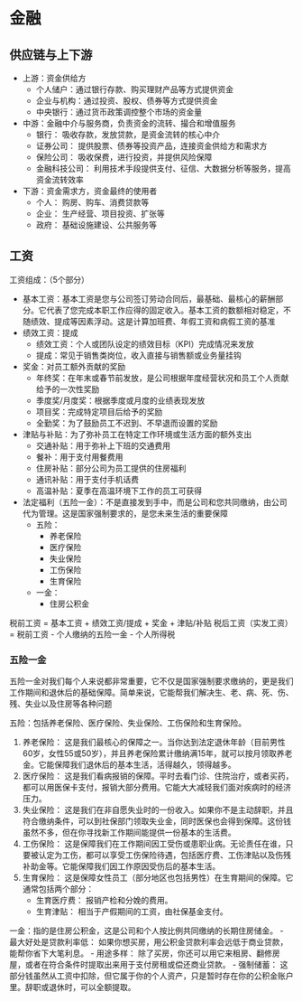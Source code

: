 # 金融




## 供应链与上下游


- 上游：资金供给方
    - 个人储户：通过银行存款、购买理财产品等方式提供资金
    - 企业与机构：通过投资、股权、债券等方式提供资金
    - 中央银行：通过货币政策调控整个市场的资金量
- 中游：金融中介与服务商，负责资金的流转、撮合和增值服务
    - 银行： 吸收存款，发放贷款，是资金流转的核心中介
    - 证券公司： 提供股票、债券等投资产品，连接资金供给方和需求方
    - 保险公司： 吸收保费，进行投资，并提供风险保障
    - 金融科技公司： 利用技术手段提供支付、征信、大数据分析等服务，提高资金流转效率
- 下游：资金需求方，资金最终的使用者
    - 个人： 购房、购车、消费贷款等
    - 企业： 生产经营、项目投资、扩张等
    - 政府： 基础设施建设、公共服务等



## 工资

工资组成：（5个部分）
- 基本工资：基本工资是您与公司签订劳动合同后，最基础、最核心的薪酬部分。它代表了您完成本职工作应得的固定收入。基本工资的数额相对稳定，不随绩效、提成等因素浮动。这是计算加班费、年假工资和病假工资的基准
- 绩效工资：提成
    - 绩效工资：个人或团队设定的绩效目标（KPI）完成情况来发放
    - 提成：常见于销售类岗位，收入直接与销售额或业务量挂钩
- 奖金：对员工额外贡献的奖励
    - 年终奖：在年末或春节前发放，是公司根据年度经营状况和员工个人贡献给予的一次性奖励
    - 季度奖/月度奖：根据季度或月度的业绩表现发放
    - 项目奖：完成特定项目后给予的奖励
    - 全勤奖：为了鼓励员工不迟到、不早退而设置的奖励
- 津贴与补贴：为了弥补员工在特定工作环境或生活方面的额外支出
    - 交通补贴：用于弥补上下班的交通费用
    - 餐补：用于支付用餐费用
    - 住房补贴：部分公司为员工提供的住房福利
    - 通讯补贴：用于支付手机话费
    - 高温补贴：夏季在高温环境下工作的员工可获得
- 法定福利（五险一金）：不是直接发到手中，而是公司和您共同缴纳，由公司代为管理。这是国家强制要求的，是您未来生活的重要保障
    - 五险：
        - 养老保险
        - 医疗保险
        - 失业保险
        - 工伤保险
        - 生育保险
    - 一金：
        - 住房公积金

税前工资 = 基本工资 + 绩效工资/提成 + 奖金 + 津贴/补贴
税后工资（实发工资） = 税前工资 - 个人缴纳的五险一金 - 个人所得税


### 五险一金

五险一金对我们每个人来说都非常重要，它不仅是国家强制要求缴纳的，更是我们工作期间和退休后的基础保障。简单来说，它能帮我们解决生、老、病、死、伤、残、失业以及住房等各种问题

五险：包括养老保险、医疗保险、失业保险、工伤保险和生育保险。
1. 养老保险： 这是我们最核心的保障之一。当你达到法定退休年龄（目前男性60岁，女性55或50岁），并且养老保险累计缴纳满15年，就可以按月领取养老金。它能保障我们退休后的基本生活，活得越久，领得越多。
2. 医疗保险： 这是我们看病报销的保障。平时去看门诊、住院治疗，或者买药，都可以用医保卡支付，报销大部分费用。它能大大减轻我们面对疾病时的经济压力。
3. 失业保险： 这是我们在非自愿失业时的一份收入。如果你不是主动辞职，并且符合缴纳条件，可以到社保部门领取失业金，同时医保也会得到保障。这份钱虽然不多，但在你寻找新工作期间能提供一份基本的生活费。
4. 工伤保险： 这是保障我们在工作期间因工受伤或患职业病。无论责任在谁，只要被认定为工伤，都可以享受工伤保险待遇，包括医疗费、工伤津贴以及伤残补助金等。它能保障我们因工作原因受伤后的基本生活。
5. 生育保险： 这是保障女性员工（部分地区也包括男性）在生育期间的保障。它通常包括两个部分：
    - 生育医疗费： 报销产检和分娩的费用。
    - 生育津贴： 相当于产假期间的工资，由社保基金支付。

一金：指的是住房公积金，这是公司和个人按比例共同缴纳的长期住房储金。
    - 最大好处是贷款利率低： 如果你想买房，用公积金贷款利率会远低于商业贷款，能帮你省下大笔利息。
    - 用途多样： 除了买房，你还可以用它来租房、翻修房屋，或者在符合条件时提取出来用于支付房租或偿还商业贷款。
    - 强制储蓄： 这部分钱虽然从工资中扣除，但它属于你的个人资产，只是暂时存在你的公积金账户里。辞职或退休时，可以全额提取。


